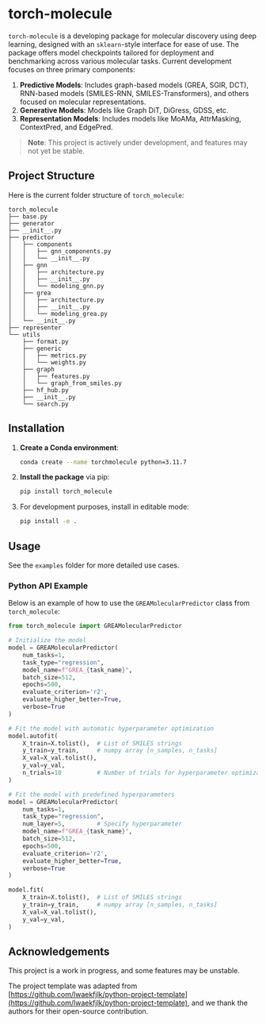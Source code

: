 # torch-molecule

`torch-molecule` is a developing package for molecular discovery using deep learning, designed with an `sklearn`-style interface for ease of use. The package offers model checkpoints tailored for deployment and benchmarking across various molecular tasks. Current development focuses on three primary components:

1. **Predictive Models**: Includes graph-based models (GREA, SGIR, DCT), RNN-based models (SMILES-RNN, SMILES-Transformers), and others focused on molecular representations.
2. **Generative Models**: Models like Graph DiT, DiGress, GDSS, etc.
3. **Representation Models**: Includes models like MoAMa, AttrMasking, ContextPred, and EdgePred.

> **Note**: This project is actively under development, and features may not yet be stable.

## Project Structure

Here is the current folder structure of `torch_molecule`:

```
torch_molecule
├── base.py
├── generator
├── __init__.py
├── predictor
│   ├── components
│   │   ├── gnn_components.py
│   │   └── __init__.py
│   ├── gnn
│   │   ├── architecture.py
│   │   ├── __init__.py
│   │   └── modeling_gnn.py
│   ├── grea
│   │   ├── architecture.py
│   │   ├── __init__.py
│   │   └── modeling_grea.py
│   └── __init__.py
├── representer
└── utils
    ├── format.py
    ├── generic
    │   ├── metrics.py
    │   └── weights.py
    ├── graph
    │   ├── features.py
    │   └── graph_from_smiles.py
    ├── hf_hub.py
    ├── __init__.py
    └── search.py
```

## Installation

1. **Create a Conda environment**:

   ```bash
   conda create --name torchmolecule python=3.11.7
   ```

2. **Install the package** via pip:

   ```bash
   pip install torch_molecule
   ```

3. For development purposes, install in editable mode:

   ```bash
   pip install -e .
   ```

## Usage

See the `examples` folder for more detailed use cases.

### Python API Example

Below is an example of how to use the `GREAMolecularPredictor` class from `torch_molecule`:

```python
from torch_molecule import GREAMolecularPredictor

# Initialize the model
model = GREAMolecularPredictor(
    num_tasks=1,
    task_type="regression",
    model_name=f"GREA_{task_name}",
    batch_size=512,
    epochs=500,
    evaluate_criterion='r2',
    evaluate_higher_better=True,
    verbose=True
)

# Fit the model with automatic hyperparameter optimization
model.autofit(
    X_train=X.tolist(),  # List of SMILES strings
    y_train=y_train,     # numpy array [n_samples, n_tasks]
    X_val=X_val.tolist(),
    y_val=y_val,
    n_trials=10          # Number of trials for hyperparameter optimization
)

# Fit the model with predefined hyperparameters
model = GREAMolecularPredictor(
    num_tasks=1,
    task_type="regression",
    num_layer=5,         # Specify hyperparameter
    model_name=f"GREA_{task_name}",
    batch_size=512,
    epochs=500,
    evaluate_criterion='r2',
    evaluate_higher_better=True,
    verbose=True
)

model.fit(
    X_train=X.tolist(),  # List of SMILES strings
    y_train=y_train,     # numpy array [n_samples, n_tasks]
    X_val=X_val.tolist(),
    y_val=y_val,
)
```

## Acknowledgements

This project is a work in progress, and some features may be unstable.

The project template was adapted from [https://github.com/lwaekfjlk/python-project-template](https://github.com/lwaekfjlk/python-project-template), and we thank the authors for their open-source contribution.